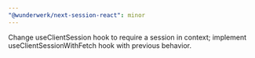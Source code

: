 ```yaml
---
"@wunderwerk/next-session-react": minor
---
```


Change useClientSession hook to require a session in context; implement useClientSessionWithFetch hook with previous behavior.
